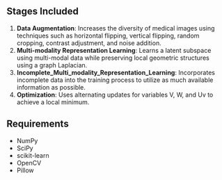 ## Stages Included
1. **Data Augmentation**: Increases the diversity of medical images using techniques such as horizontal flipping, vertical flipping, random cropping, contrast adjustment, and noise addition.
2. **Multi-modality Representation Learning**: Learns a latent subspace using multi-modal data while preserving local geometric structures using a graph Laplacian.
3. **Incomplete_Multi_modality_Representation_Learning**: Incorporates incomplete data into the training process to utilize as much available information as possible.
4. **Optimization**: Uses alternating updates for variables V, W, and Uv to achieve a local minimum.

## Requirements
- NumPy
- SciPy
- scikit-learn
- OpenCV
- Pillow
